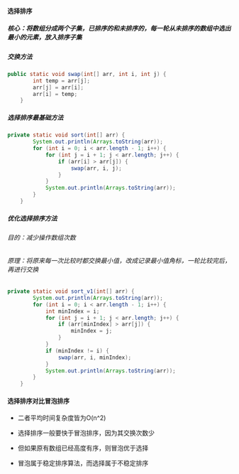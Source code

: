 #### 选择排序

##### 核心：将数组分成两个子集，已排序的和未排序的，每一轮从未排序的数组中选出最小的元素，放入排序子集

##### 交换方法

```java
public static void swap(int[] arr, int i, int j) {
        int temp = arr[j];
        arr[j] = arr[i];
        arr[i] = temp;
    }
```

##### 选择排序最基础方法

```java
private static void sort(int[] arr) {
        System.out.println(Arrays.toString(arr));
        for (int i = 0; i < arr.length - 1; i++) {
            for (int j = i + 1; j < arr.length; j++) {
                if (arr[i] > arr[j]) {
                    swap(arr, i, j);
                }
            }
            System.out.println(Arrays.toString(arr));
        }
    }
```

##### 优化选择排序方法

###### 目的：减少操作数组次数

###### 原理：将原来每一次比较时都交换最小值，改成记录最小值角标，一轮比较完后，再进行交换

```java
private static void sort_v1(int[] arr) {
        System.out.println(Arrays.toString(arr));
        for (int i = 0; i < arr.length - 1; i++) {
            int minIndex = i;
            for (int j = i + 1; j < arr.length; j++) {
                if (arr[minIndex] > arr[j]) {
                    minIndex = j;
                }
            }
            if (minIndex != i) {
                swap(arr, i, minIndex);
            }
            System.out.println(Arrays.toString(arr));
        }
    }
```

#### 选择排序对比冒泡排序

- 二者平均时间复杂度皆为O(n^2)

- 选择排序一般要快于冒泡排序，因为其交换次数少

- 但如果原有数组已经高度有序，则冒泡优于选择

- 冒泡属于稳定排序算法，而选择属于不稳定排序
